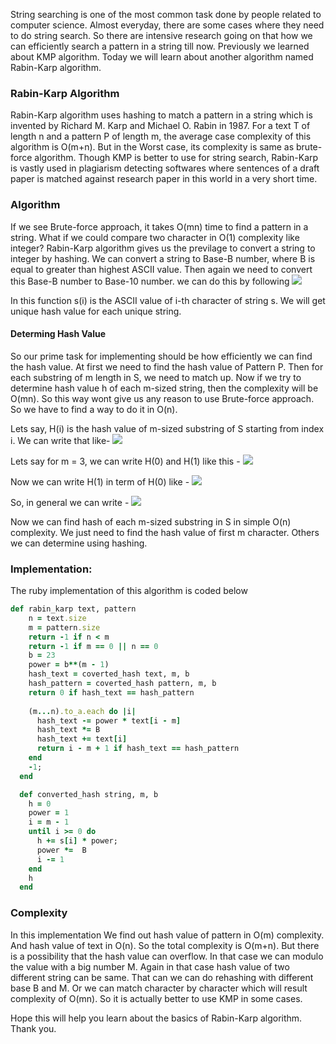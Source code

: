 String searching is one of the most common task done by people related to computer science. Almost everyday, there are some cases where they need to do string search. So there are intensive research going on that how we can efficiently search a pattern in a string till now. Previously we learned about KMP algorithm. Today we will learn about another algorithm named Rabin-Karp algorithm.

### Rabin-Karp Algorithm
Rabin-Karp algorithm uses hashing to match a pattern in a string which is invented by Richard M. Karp and Michael O. Rabin in 1987. For a text T of length n and a pattern P of length m, the average case complexity of this algorithm is O(m+n). But in the Worst case, its complexity is same as brute-force algorithm. Though KMP is better to use for string search, Rabin-Karp is vastly used in plagiarism detecting softwares where sentences of a draft paper is matched against research paper in this world in a very short time.

### Algorithm
If we see Brute-force approach, it takes O(mn) time to find a pattern in a string. What if we could compare two character in O(1) complexity like integer? Rabin-Karp algorithm gives us the previlage to convert a string to integer by hashing. We can convert a string to Base-B number, where B is equal to greater than highest ASCII value. Then again we need to convert this Base-B number to Base-10 number. we can do this by following
![](https://images.viblo.asia/9807b5cc-3137-4c1c-b3f2-07c5a5c5193a.png)

In this function s(i) is the ASCII value of i-th character of string s. We will get unique hash value for each unique string.

#### Determing Hash Value
So our prime task for implementing should be how efficiently we can find the hash value. At first we need to find the hash value of Pattern P. Then for each substring of m length in S, we need to match up. Now if we try to determine hash value h of each m-sized string, then the complexity will be O(mn). So this way wont give us any reason to use Brute-force approach. So we have to find a way to do it in O(n). 

Lets say, H(i) is the hash value of m-sized substring of S starting from index i. We can write that like- 
![](https://images.viblo.asia/9807b5cc-3137-4c1c-b3f2-07c5a5c5193a.png)

Lets say for m = 3, we can write H(0) and H(1) like this - 
![](https://images.viblo.asia/4a76e134-3d95-4077-8cfd-9f427eea04c4.png)

Now we can write H(1) in term of H(0) like -
![](https://images.viblo.asia/024d9235-1de8-46f7-a979-daa12138f2a2.png)

So, in general we can write - 
![](https://images.viblo.asia/1be5f3f8-a9f1-42fe-a724-3edc4d05c856.png)

Now we can find hash of each m-sized substring in S in simple O(n) complexity. We just need to find the hash value of first m character. Others we can determine using hashing.

### Implementation:
The ruby implementation of this algorithm is coded below

```ruby
def rabin_karp text, pattern
    n = text.size
    m = pattern.size
    return -1 if n < m
    return -1 if m == 0 || n == 0
    b = 23
    power = b**(m - 1)
    hash_text = coverted_hash text, m, b
    hash_pattern = coverted_hash pattern, m, b
    return 0 if hash_text == hash_pattern
        
    (m...n).to_a.each do |i|
      hash_text -= power * text[i - m]
      hash_text *= B
      hash_text += text[i]
      return i - m + 1 if hash_text == hash_pattern
    end
    -1;
  end

  def converted_hash string, m, b
    h = 0
    power = 1
    i = m - 1
    until i >= 0 do
      h += s[i] * power;
      power *=  B
      i -= 1
    end
    h
  end
```


### Complexity
In this implementation We find out hash value of pattern in O(m) complexity. And hash value of text in O(n). So the total complexity is O(m+n). But there is a possibility that the hash value can overflow. In that case we can modulo the value with a big number M. Again in that case hash value of two different string can be same. That can we can do rehashing with different base B and M. Or we can match character by character which will result complexity of O(mn). So it is actually better to use KMP in some cases.


Hope this will help you learn about the basics of Rabin-Karp algorithm. Thank you.